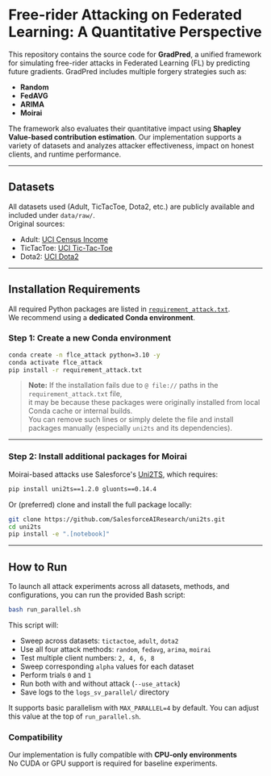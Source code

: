 # Free-rider Attacking on Federated Learning: A Quantitative Perspective

This repository contains the source code for **GradPred**, a unified framework for simulating free-rider attacks in Federated Learning (FL) by predicting future gradients. GradPred includes multiple forgery strategies such as:

- **Random**
- **FedAVG**
- **ARIMA**
- **Moirai**

The framework also evaluates their quantitative impact using **Shapley Value-based contribution estimation**. Our implementation supports a variety of datasets and analyzes attacker effectiveness, impact on honest clients, and runtime performance.


---
## Datasets

All datasets used (Adult, TicTacToe, Dota2, etc.) are publicly available and included under `data/raw/`.  
Original sources:

- Adult: [UCI Census Income](https://archive.ics.uci.edu/ml/datasets/adult)
- TicTacToe: [UCI Tic-Tac-Toe](https://archive.ics.uci.edu/ml/datasets/Tic-Tac-Toe+Endgame)
- Dota2: [UCI Dota2](https://archive.ics.uci.edu/dataset/367/dota2+games+results)


---
## Installation Requirements

All required Python packages are listed in [`requirement_attack.txt`](./requirement_attack.txt).  
We recommend using a **dedicated Conda environment**.

### Step 1: Create a new Conda environment

```bash
conda create -n flce_attack python=3.10 -y
conda activate flce_attack
pip install -r requirement_attack.txt
```

> **Note:** If the installation fails due to `@ file://` paths in the `requirement_attack.txt` file,  
> it may be because these packages were originally installed from local Conda cache or internal builds.  
> You can remove such lines or simply delete the file and install packages manually (especially `uni2ts` and its dependencies).

---

### Step 2: Install additional packages for Moirai

Moirai-based attacks use Salesforce's [Uni2TS](https://github.com/SalesforceAIResearch/uni2ts), which requires:

```bash
pip install uni2ts==1.2.0 gluonts==0.14.4
```

Or (preferred) clone and install the full package locally:

```bash
git clone https://github.com/SalesforceAIResearch/uni2ts.git
cd uni2ts
pip install -e ".[notebook]"
```

---
## How to Run

To launch all attack experiments across all datasets, methods, and configurations, you can run the provided Bash script:

```bash
bash run_parallel.sh
```

This script will:
- Sweep across datasets: `tictactoe`, `adult`, `dota2`
- Use all four attack methods: `random`, `fedavg`, `arima`, `moirai`
- Test multiple client numbers: `2, 4, 6, 8`
- Sweep corresponding `alpha` values for each dataset
- Perform trials `0` and `1`
- Run both with and without attack (`--use_attack`)
- Save logs to the `logs_sv_parallel/` directory

It supports basic parallelism with `MAX_PARALLEL=4` by default. You can adjust this value at the top of `run_parallel.sh`.


### Compatibility

Our implementation is fully compatible with **CPU-only environments**  
No CUDA or GPU support is required for baseline experiments.

